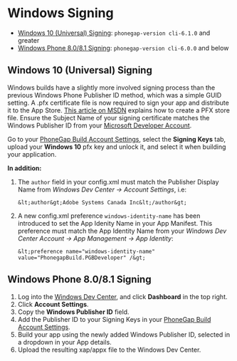 # Windows Signing

- [Windows 10 (Universal) Signing](#windows): `phonegap-version cli-6.1.0` and greater
- [Windows Phone 8.0/8.1 Signing](#winphone8): `phonegap-version cli-6.0.0` and below

<a id="windows"></a>
## Windows 10 (Universal) Signing


Windows builds have a slightly more involved signing process than the previous Windows Phone Publisher ID method, which was a simple GUID setting. A .pfx certificate file is now required to sign your app and distribute it to the App Store. [This article on MSDN](https://msdn.microsoft.com/en-us/library/windows/desktop/jj835832(v=vs.85).aspx) explains how to create a PFX store file. Ensure the Subject Name of your signing certificate matches the Windows Publisher ID from your [Microsoft Developer Account](https://developer.microsoft.com/en-us/dashboard/account/management).

Go to your [PhoneGap Build Account Settings](https://buildstage.phonegap.com/people/edit), select the **Signing Keys** tab, upload your **Windows 10** pfx key and unlock it, and select it when building your application.

**In addition:**

1. The `author` field in your config.xml must match the Publisher Display Name from *Windows Dev Center -> Account Settings*, i.e:

    ```&lt;author&gt;Adobe Systems Canada Inc&lt;/author&gt;```

2. A new config.xml preference `windows-identity-name` has been introduced to set the App Idenity Name in your App Manifest. This preference must match the App Identity Name from your *Windows Dev Center Account -> App Management -> App Identity*:
	
	```&lt;preference name="windows-identity-name" value="PhonegapBuild.PGBDeveloper" /&gt;```

<a id="winphone8"></a>
## Windows Phone 8.0/8.1 Signing

1. Log into the [Windows Dev Center](http://dev.windows.com), and click **Dashboard** in the top right.
2. Click **Account Settings**.
3. Copy the **Windows Publisher ID** field.
4. Add the Publisher ID to your Signing Keys in your [PhoneGap Build Account Settings](https://build.phonegap.com/people/edit).
5. Build your app using the newly added Windows Publisher ID, selected in a dropdown in your App details.
6. Upload the resulting xap/appx file to the Windows Dev Center.